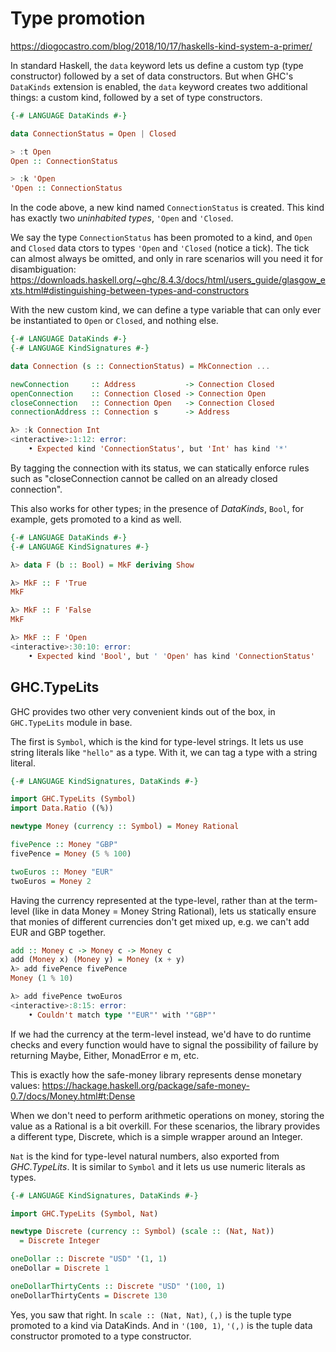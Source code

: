 # Type promotion

https://diogocastro.com/blog/2018/10/17/haskells-kind-system-a-primer/

In standard Haskell, the `data` keyword lets us define a custom typ (type constructor) followed by a set of data constructors. But when GHC's `DataKinds` extension is enabled, the `data` keyword creates two additional things: a custom kind, followed by a set of type constructors.

```hs
{-# LANGUAGE DataKinds #-}

data ConnectionStatus = Open | Closed

> :t Open
Open :: ConnectionStatus

> :k 'Open
'Open :: ConnectionStatus
```

In the code above, a new kind named `ConnectionStatus` is created. This kind has exactly two *uninhabited types*, `'Open` and `'Closed`.

We say the type `ConnectionStatus` has been promoted to a kind, and `Open` and `Closed` data ctors to types `'Open` and `'Closed` (notice a tick). The tick can almost always be omitted, and only in rare scenarios will you need it for disambiguation:
https://downloads.haskell.org/~ghc/8.4.3/docs/html/users_guide/glasgow_exts.html#distinguishing-between-types-and-constructors

With the new custom kind, we can define a type variable that can only ever be instantiated to `Open` or `Closed`, and nothing else.

```hs
{-# LANGUAGE DataKinds #-}
{-# LANGUAGE KindSignatures #-}

data Connection (s :: ConnectionStatus) = MkConnection ...

newConnection     :: Address           -> Connection Closed
openConnection    :: Connection Closed -> Connection Open
closeConnection   :: Connection Open   -> Connection Closed
connectionAddress :: Connection s      -> Address

λ> :k Connection Int
<interactive>:1:12: error:
    • Expected kind 'ConnectionStatus', but 'Int' has kind '*'
```

By tagging the connection with its status, we can statically enforce rules such as "closeConnection cannot be called on an already closed connection".

This also works for other types; in the presence of *DataKinds*, `Bool`, for example, gets promoted to a kind as well.

```hs
{-# LANGUAGE DataKinds #-}
{-# LANGUAGE KindSignatures #-}

λ> data F (b :: Bool) = MkF deriving Show

λ> MkF :: F 'True
MkF

λ> MkF :: F 'False
MkF

λ> MkF :: F 'Open
<interactive>:30:10: error:
    • Expected kind 'Bool', but ' 'Open' has kind 'ConnectionStatus'
```


## GHC.TypeLits

GHC provides two other very convenient kinds out of the box, in `GHC.TypeLits` module in base.

The first is `Symbol`, which is the kind for type-level strings. It lets us use string literals like `"hello"` as a type. With it, we can tag a type with a string literal.

```hs
{-# LANGUAGE KindSignatures, DataKinds #-}

import GHC.TypeLits (Symbol)
import Data.Ratio ((%))

newtype Money (currency :: Symbol) = Money Rational

fivePence :: Money "GBP"
fivePence = Money (5 % 100)

twoEuros :: Money "EUR"
twoEuros = Money 2
```

Having the currency represented at the type-level, rather than at the term-level (like in data Money = Money String Rational), lets us statically ensure that monies of different currencies don't get mixed up, e.g. we can't add EUR and GBP together.

```hs
add :: Money c -> Money c -> Money c
add (Money x) (Money y) = Money (x + y)
λ> add fivePence fivePence
Money (1 % 10)

λ> add fivePence twoEuros
<interactive>:8:15: error:
    • Couldn't match type '"EUR"' with '"GBP"'
```

If we had the currency at the term-level instead, we'd have to do runtime checks and every function would have to signal the possibility of failure by returning Maybe, Either, MonadError e m, etc.

This is exactly how the safe-money library represents dense  monetary values:
https://hackage.haskell.org/package/safe-money-0.7/docs/Money.html#t:Dense

When we don't need to perform arithmetic operations on money, storing the value as a Rational is a bit overkill. For these scenarios, the library provides a different type, Discrete, which is a simple wrapper around an Integer.


`Nat` is the kind for type-level natural numbers, also exported from *GHC.TypeLits*. It is similar to `Symbol` and it lets us use numeric literals as types.

```hs
{-# LANGUAGE KindSignatures, DataKinds #-}

import GHC.TypeLits (Symbol, Nat)

newtype Discrete (currency :: Symbol) (scale :: (Nat, Nat))
  = Discrete Integer

oneDollar :: Discrete "USD" '(1, 1)
oneDollar = Discrete 1

oneDollarThirtyCents :: Discrete "USD" '(100, 1)
oneDollarThirtyCents = Discrete 130
```

Yes, you saw that right. In `scale :: (Nat, Nat)`, `(,)` is the tuple type promoted to a kind via DataKinds. And in `'(100, 1)`, `'(,)` is the tuple data constructor promoted to a type constructor.
